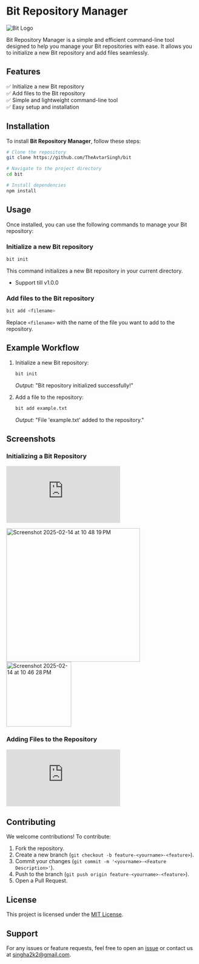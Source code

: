 # Bit Repository Manager

![Bit Logo](https://example.com/bit-logo.png)

Bit Repository Manager is a simple and efficient command-line tool designed to help you manage your Bit repositories with ease. It allows you to initialize a new Bit repository and add files seamlessly.

## Features

✅ Initialize a new Bit repository  
✅ Add files to the Bit repository  
✅ Simple and lightweight command-line tool  
✅ Easy setup and installation  

## Installation

To install **Bit Repository Manager**, follow these steps:

```bash
# Clone the repository
git clone https://github.com/TheAvtarSingh/bit

# Navigate to the project directory
cd bit

# Install dependencies
npm install
```

## Usage

Once installed, you can use the following commands to manage your Bit repository:

### Initialize a new Bit repository

```bash
bit init
```

This command initializes a new Bit repository in your current directory.
* Support till v1.0.0

### Add files to the Bit repository

```bash
bit add <filename>
```

Replace `<filename>` with the name of the file you want to add to the repository.

## Example Workflow

1. Initialize a new Bit repository:
   ```bash
   bit init
   ```
   _Output:_ "Bit repository initialized successfully!"

2. Add a file to the repository:
   ```bash
   bit add example.txt
   ```
   _Output:_ "File 'example.txt' added to the repository."

## Screenshots

### Initializing a Bit Repository

![Initialize Bit Repo](https://github.com/TheAvtarSingh/bit/edit/master/readme.md#usage)

<img width="352" alt="Screenshot 2025-02-14 at 10 48 19 PM" src="https://github.com/user-attachments/assets/a675a6aa-877d-4b3b-8e77-80653093d4b1" />

<img width="171" alt="Screenshot 2025-02-14 at 10 46 28 PM" src="https://github.com/user-attachments/assets/1748cdd1-4cd6-4126-a624-c054a9f1cca6" />

### Adding Files to the Repository
![Adding Files](https://github.com/TheAvtarSingh/bit/edit/master/readme.md#features)

## Contributing

We welcome contributions! To contribute:
1. Fork the repository.
2. Create a new branch (`git checkout -b feature-<yourname>-<feature>`).
3. Commit your changes (`git commit -m '<yourname>-<Feature Description>'`).
4. Push to the branch (`git push origin feature-<yourname>-<feature>`).
5. Open a Pull Request.

## License

This project is licensed under the [MIT License](LICENSE).

## Support

For any issues or feature requests, feel free to open an [issue](https://github.com/theavtarsingh/bit/issues) or contact us at singha2k2@gmail.com.

